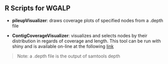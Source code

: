  ## R Scripts for WGALP

* **pileupVisualizer**: draws coverage plots of specified nodes from a .depth file

* **ContigCoverageVisualizer**: visualizes and selects nodes by their distribution in regards of coverage and length. This tool can be run with shiny and is available on-line at the following [link](https://redsnic.shinyapps.io/ContigCoverageVisualizer/)

> Note: a .depth file is the output of samtools depth 

